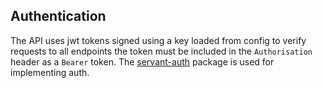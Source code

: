 ## Authentication

The API uses jwt tokens signed using a key loaded from config to verify requests to all
endpoints the token must be included in the `Authorisation` header as a `Bearer` token.
The [servant-auth](https://hackage.haskell.org/package/servant-auth) package is used for implementing auth. 
